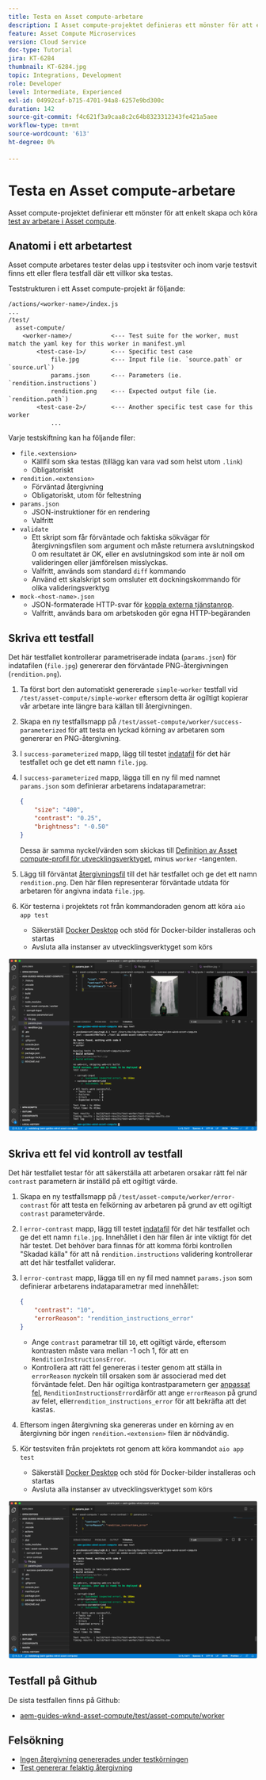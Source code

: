 ```yaml
---
title: Testa en Asset compute-arbetare
description: I Asset compute-projektet definieras ett mönster för att enkelt skapa och köra tester av Asset compute.
feature: Asset Compute Microservices
version: Cloud Service
doc-type: Tutorial
jira: KT-6284
thumbnail: KT-6284.jpg
topic: Integrations, Development
role: Developer
level: Intermediate, Experienced
exl-id: 04992caf-b715-4701-94a8-6257e9bd300c
duration: 142
source-git-commit: f4c621f3a9caa8c2c64b8323312343fe421a5aee
workflow-type: tm+mt
source-wordcount: '613'
ht-degree: 0%

---
```


# Testa en Asset compute-arbetare

Asset compute-projektet definierar ett mönster för att enkelt skapa och köra [test av arbetare i Asset compute](https://experienceleague.adobe.com/docs/asset-compute/using/extend/test-custom-application.html).

## Anatomi i ett arbetartest

Asset compute arbetares tester delas upp i testsviter och inom varje testsvit finns ett eller flera testfall där ett villkor ska testas.

Teststrukturen i ett Asset compute-projekt är följande:

```
/actions/<worker-name>/index.js
...
/test/
  asset-compute/
    <worker-name>/           <--- Test suite for the worker, must match the yaml key for this worker in manifest.yml
        <test-case-1>/       <--- Specific test case 
            file.jpg         <--- Input file (ie. `source.path` or `source.url`)
            params.json      <--- Parameters (ie. `rendition.instructions`)
            rendition.png    <--- Expected output file (ie. `rendition.path`)
        <test-case-2>/       <--- Another specific test case for this worker
            ...
```

Varje testskiftning kan ha följande filer:

+ `file.<extension>`
   + Källfil som ska testas (tillägg kan vara vad som helst utom `.link`)
   + Obligatoriskt
+ `rendition.<extension>`
   + Förväntad återgivning
   + Obligatoriskt, utom för feltestning
+ `params.json`
   + JSON-instruktioner för en rendering
   + Valfritt
+ `validate`
   + Ett skript som får förväntade och faktiska sökvägar för återgivningsfilen som argument och måste returnera avslutningskod 0 om resultatet är OK, eller en avslutningskod som inte är noll om valideringen eller jämförelsen misslyckas.
   + Valfritt, används som standard `diff` kommando
   + Använd ett skalskript som omsluter ett dockningskommando för olika valideringsverktyg
+ `mock-<host-name>.json`
   + JSON-formaterade HTTP-svar för [koppla externa tjänstanrop](https://www.mock-server.com/mock_server/creating_expectations.html).
   + Valfritt, används bara om arbetskoden gör egna HTTP-begäranden

## Skriva ett testfall

Det här testfallet kontrollerar parametriserade indata (`params.json`) för indatafilen (`file.jpg`) genererar den förväntade PNG-återgivningen (`rendition.png`).

1. Ta först bort den automatiskt genererade `simple-worker` testfall vid `/test/asset-compute/simple-worker` eftersom detta är ogiltigt kopierar vår arbetare inte längre bara källan till återgivningen.
1. Skapa en ny testfallsmapp på `/test/asset-compute/worker/success-parameterized` för att testa en lyckad körning av arbetaren som genererar en PNG-återgivning.
1. I `success-parameterized` mapp, lägg till testet [indatafil](./assets/test/success-parameterized/file.jpg) för det här testfallet och ge det ett namn `file.jpg`.
1. I `success-parameterized` mapp, lägga till en ny fil med namnet `params.json` som definierar arbetarens indataparametrar:

   ```json
   { 
       "size": "400",
       "contrast": "0.25",
       "brightness": "-0.50"
   }
   ```

   Dessa är samma nyckel/värden som skickas till [Definition av Asset compute-profil för utvecklingsverktyget](../develop/development-tool.md), minus `worker` -tangenten.

1. Lägg till förväntat [återgivningsfil](./assets/test/success-parameterized/rendition.png) till det här testfallet och ge det ett namn `rendition.png`. Den här filen representerar förväntade utdata för arbetaren för angivna indata `file.jpg`.
1. Kör testerna i projektets rot från kommandoraden genom att köra `aio app test`
   + Säkerställ [Docker Desktop](../set-up/development-environment.md#docker) och stöd för Docker-bilder installeras och startas
   + Avsluta alla instanser av utvecklingsverktyget som körs

![Test - lyckades ](./assets/test/success-parameterized/result.png)

## Skriva ett fel vid kontroll av testfall

Det här testfallet testar för att säkerställa att arbetaren orsakar rätt fel när `contrast` parametern är inställd på ett ogiltigt värde.

1. Skapa en ny testfallsmapp på `/test/asset-compute/worker/error-contrast` för att testa en felkörning av arbetaren på grund av ett ogiltigt `contrast` parametervärde.
1. I `error-contrast` mapp, lägg till testet [indatafil](./assets/test/error-contrast/file.jpg) för det här testfallet och ge det ett namn `file.jpg`. Innehållet i den här filen är inte viktigt för det här testet. Det behöver bara finnas för att komma förbi kontrollen &quot;Skadad källa&quot; för att nå `rendition.instructions` validering kontrollerar att det här testfallet validerar.
1. I `error-contrast` mapp, lägga till en ny fil med namnet `params.json` som definierar arbetarens indataparametrar med innehållet:

   ```json
   {
       "contrast": "10",
       "errorReason": "rendition_instructions_error"
   }
   ```

   + Ange `contrast` parametrar till `10`, ett ogiltigt värde, eftersom kontrasten måste vara mellan -1 och 1, för att en `RenditionInstructionsError`.
   + Kontrollera att rätt fel genereras i tester genom att ställa in `errorReason` nyckeln till orsaken som är associerad med det förväntade felet. Den här ogiltiga kontrastparametern ger [anpassat fel](../develop/worker.md#errors), `RenditionInstructionsError`därför att ange `errorReason` på grund av felet, eller`rendition_instructions_error` för att bekräfta att det kastas.

1. Eftersom ingen återgivning ska genereras under en körning av en återgivning bör ingen `rendition.<extension>` filen är nödvändig.
1. Kör testsviten från projektets rot genom att köra kommandot `aio app test`
   + Säkerställ [Docker Desktop](../set-up/development-environment.md#docker) och stöd för Docker-bilder installeras och startas
   + Avsluta alla instanser av utvecklingsverktyget som körs

![Test - felkontrast](./assets/test/error-contrast/result.png)

## Testfall på Github

De sista testfallen finns på Github:

+ [aem-guides-wknd-asset-compute/test/asset-compute/worker](https://github.com/adobe/aem-guides-wknd-asset-compute/tree/master/test/asset-compute/worker)

## Felsökning

+ [Ingen återgivning genererades under testkörningen](../troubleshooting.md#test-no-rendition-generated)
+ [Test genererar felaktig återgivning](../troubleshooting.md#tests-generates-incorrect-rendition)
